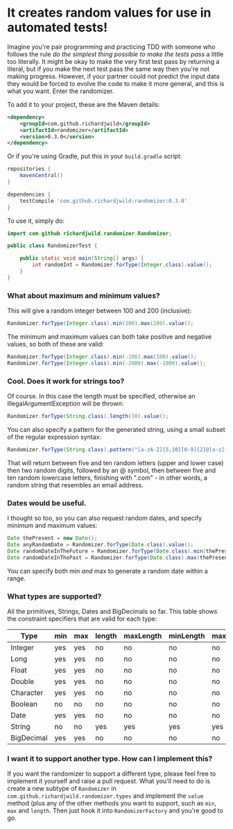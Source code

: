 # It creates random values for use in automated tests!

Imagine you're pair programming and practicing TDD with someone who follows the rule _do the simplest thing possible to
make the tests pass_ a little too literally. It might be okay to make the very first test pass by returning a literal,
but if you make the next test pass the same way then you're not making progress. However, if your partner could not
predict the input data they would be forced to evolve the code to make it more general, and this is what you want. Enter
the randomizer.

To add it to your project, these are the Maven details:
 
```xml
<dependency>
    <groupId>com.github.richardjwild</groupId>
    <artifactId>randomizer</artifactId>
    <version>0.3.0</version>
</dependency>
``` 

Or if you're using Gradle, put this in your `build.gradle` script:

```groovy
repositories {
    mavenCentral()
}

dependencies {
    testCompile 'com.github.richardjwild:randomizer:0.3.0'
}
```

To use it, simply do:

```java
import com.github.richardjwild.randomizer.Randomizer;

public class RandomizerTest {

    public static void main(String[] args) {
        int randomInt = Randomizer.forType(Integer.class).value();
    }
}
```

### What about maximum and minimum values?

This will give a random integer between 100 and 200 (inclusive):

```java
Randomizer.forType(Integer.class).min(100).max(200).value();
```

The minimum and maximum values can both take positive and negative values, so both of these are valid:

```java
Randomizer.forType(Integer.class).min(-100).max(100).value();
Randomizer.forType(Integer.class).min(-2000).max(-1000).value();
```

### Cool. Does it work for strings too?

Of course. In this case the length must be specified, otherwise an IllegalArgumentException will be thrown:

```java
Randomizer.forType(String.class).length(10).value();
```

You can also specify a pattern for the generated string, using a small subset of the regular expression syntax:

```java
Randomizer.forType(String.class).pattern("[a-zA-Z]{5,10}[0-9]{2}@[a-z]{5,10}.com").value();
```

That will return between five and ten random letters (upper and lower case) then two random digits, followed by an @ 
symbol, then between five and ten random lowercase letters, finishing with ".com" - in other words, a random string that
resembles an email address.

### Dates would be useful.

I thought so too, so you can also request random dates, and specify minimum and maximum values:

```java
Date thePresent = new Date();
Date anyRandomDate = Randomizer.forType(Date.class).value();
Date randomDateInTheFuture = Randomizer.forType(Date.class).min(thePresent).value();
Date randomDateInThePast = Randomizer.forType(Date.class).max(thePresent).value();
```

You can specify both min _and_ max to generate a random date within a range.

### What types are supported?

All the primitives, Strings, Dates and BigDecimals so far. This table shows the constraint specifiers that are valid for
each type:

| Type       | min | max | length | maxLength | minLength | maxChar | minChar | scale | pattern |
| ---------- | --- | --- | ------ | --------- | --------- | ------- | ------- | ----- | ------- |
| Integer    | yes | yes | no     | no        | no        | no      | no      | no    | no      |
| Long       | yes | yes | no     | no        | no        | no      | no      | no    | no      |
| Float      | yes | yes | no     | no        | no        | no      | no      | no    | no      |
| Double     | yes | yes | no     | no        | no        | no      | no      | no    | no      |
| Character  | yes | yes | no     | no        | no        | no      | no      | no    | no      |
| Boolean    | no  | no  | no     | no        | no        | no      | no      | no    | no      |
| Date       | yes | yes | no     | no        | no        | no      | no      | no    | no      |
| String     | no  | no  | yes    | yes       | yes       | yes     | yes     | no    | yes     |
| BigDecimal | yes | yes | no     | no        | no        | no      | no      | yes   | no      |

### I want it to support another type. How can I implement this?

If you want the randomizer to support a different type, please feel free to implement it yourself and raise a pull
request. What you'll need to do is create a new subtype of `Randomizer` in `com.github.richardjwild.randomizer.types`
and implement the `value` method (plus any of the other methods you want to support, such as `min`, `max` and `length`.
Then just hook it into `RandomizerFactory` and you're good to go.
